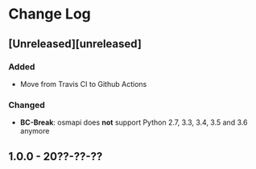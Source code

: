 # Change Log

## [Unreleased][unreleased]
### Added
- Move from Travis CI to Github Actions

### Changed
- **BC-Break**: osmapi does **not** support Python 2.7, 3.3, 3.4, 3.5 and 3.6 anymore

## 1.0.0 - 20??-??-??
